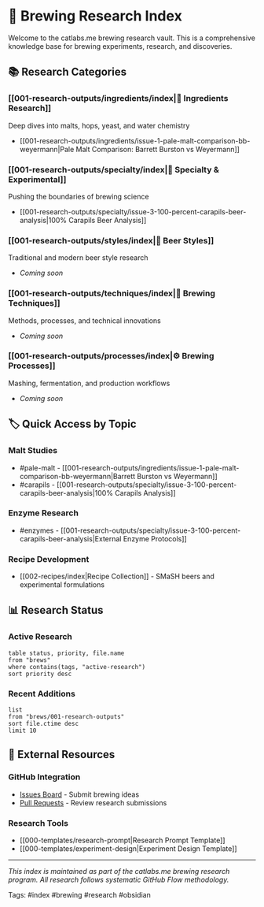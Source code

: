 # 🍺 Brewing Research Index

Welcome to the catlabs.me brewing research vault. This is a comprehensive knowledge base for brewing experiments, research, and discoveries.

## 📚 Research Categories

### [[001-research-outputs/ingredients/index|🌾 Ingredients Research]]
Deep dives into malts, hops, yeast, and water chemistry
- [[001-research-outputs/ingredients/issue-1-pale-malt-comparison-bb-weyermann|Pale Malt Comparison: Barrett Burston vs Weyermann]]

### [[001-research-outputs/specialty/index|🧪 Specialty & Experimental]]
Pushing the boundaries of brewing science
- [[001-research-outputs/specialty/issue-3-100-percent-carapils-beer-analysis|100% Carapils Beer Analysis]]

### [[001-research-outputs/styles/index|🍻 Beer Styles]]
Traditional and modern beer style research
- *Coming soon*

### [[001-research-outputs/techniques/index|🔧 Brewing Techniques]]
Methods, processes, and technical innovations
- *Coming soon*

### [[001-research-outputs/processes/index|⚙️ Brewing Processes]]
Mashing, fermentation, and production workflows
- *Coming soon*

## 🏷️ Quick Access by Topic

### Malt Studies
- #pale-malt - [[001-research-outputs/ingredients/issue-1-pale-malt-comparison-bb-weyermann|Barrett Burston vs Weyermann]]
- #carapils - [[001-research-outputs/specialty/issue-3-100-percent-carapils-beer-analysis|100% Carapils Analysis]]

### Enzyme Research
- #enzymes - [[001-research-outputs/specialty/issue-3-100-percent-carapils-beer-analysis|External Enzyme Protocols]]

### Recipe Development
- [[002-recipes/index|Recipe Collection]] - SMaSH beers and experimental formulations

## 📊 Research Status

### Active Research
```dataview
table status, priority, file.name
from "brews"
where contains(tags, "active-research")
sort priority desc
```

### Recent Additions
```dataview
list
from "brews/001-research-outputs"
sort file.ctime desc
limit 10
```

## 🔗 External Resources

### GitHub Integration
- [Issues Board](https://github.com/alchemycat/catlabs.me/issues) - Submit brewing ideas
- [Pull Requests](https://github.com/alchemycat/catlabs.me/pulls) - Review research submissions

### Research Tools
- [[000-templates/research-prompt|Research Prompt Template]]
- [[000-templates/experiment-design|Experiment Design Template]]

---
*This index is maintained as part of the catlabs.me brewing research program. All research follows systematic GitHub Flow methodology.*

Tags: #index #brewing #research #obsidian
